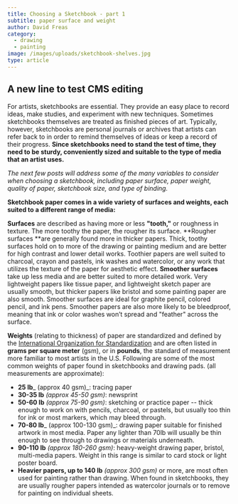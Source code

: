 ```yaml
---
title: Choosing a Sketchbook - part 1
subtitle: paper surface and weight
author: David Freas
category:
  - drawing
  - painting
image: /images/uploads/sketchbook-shelves.jpg
type: article
---
```

## A new line to test CMS editing

For artists, sketchbooks are essential. They provide an easy place to record ideas, make studies, and experiment with new techniques. Sometimes sketchbooks themselves are treated as finished pieces of art. Typically, however, sketchbooks are personal journals or archives that artists can refer back to in order to remind themselves of ideas or keep a record of their progress. **Since sketchbooks need to stand the test of time, they need to be sturdy, conveniently sized and suitable to the type of media that an artist uses.**

_The next few posts will address some of the many variables to consider when choosing a sketchbook, including paper surface, paper weight, quality of paper, sketchbook size, and type of binding._

**Sketchbook paper comes in a wide variety of surfaces and weights, each suited to a different range of media:**

**Surfaces** are described as having more or less **"tooth,"** or roughness in texture. The more toothy the paper, the rougher its surface. **Rougher surfaces **are generally found more in thicker papers. Thick, toothy surfaces hold on to more of the drawing or painting medium and are better for high contrast and lower detail works. Toothier papers are well suited to charcoal, crayon and pastels, ink washes and watercolor, or any work that utilizes the texture of the paper for aesthetic effect. **Smoother surfaces** take up less media and are better suited to more detailed work. Very lightweight papers like tissue paper, and lightweight sketch paper are usually smooth, but thicker papers like bristol and some painting paper are also smooth. Smoother surfaces are ideal for graphite pencil, colored pencil, and ink pens. Smoother papers are also more likely to be bleedproof, meaning that ink or color washes won’t spread and "feather" across the surface.

**Weights** (relating to thickness) of paper are standardized and defined by the [International Organization for Standardization](https://www.iso.org/home.html) and are often listed in **grams per square meter** (gsm), or in **pounds**, the standard of measurement more familiar to most artists in the U.S.  Following are some of the most common weights of paper found in sketchbooks and drawing pads.  (all measurements are approximate):

* **25 lb**_ (approx 40 gsm)_: tracing paper
* **30-35 lb** _(approx 45-50 gsm)_:  newsprint
* **50-60 lb** _(approx 75-90 gsm)_:  sketching or practice paper -- thick enough to work on with pencils, charcoal, or pastels, but usually too thin for ink or most markers, which may bleed through.
* **70-80 lb**_ (approx 100-130 gsm)_: drawing paper suitable for finished artwork in most media.  Paper any lighter than 70lb will usually be thin enough to see through to drawings or materials underneath.
* **90-110 lb** _(approx 180-260 gsm)_:  heavy-weight drawing paper, bristol, multi-media papers.  Weight in this range is similar to card stock or light poster board.
* **Heavier papers, up to 140 lb** _(approx 300 gsm)_ or more, are most often used for painting rather than drawing.  When found in sketchbooks, they are usually rougher papers intended as watercolor journals or to remove for painting on individual sheets.
